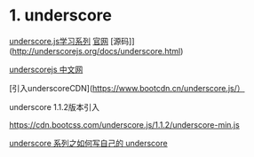 
# 1. underscore

[underscore.js学习系列](https://blog.csdn.net/qq_36772866/article/details/87207309)
[官网](http://underscorejs.org/)
[源码]](http://underscorejs.org/docs/underscore.html)

[underscorejs 中文网](http://www.underscore-js.com/)


[引入underscoreCDN](https://www.bootcdn.cn/underscore.js/）

underscore 1.1.2版本引入

https://cdn.bootcss.com/underscore.js/1.1.2/underscore-min.js
<!-- <script src="https://cdn.bootcss.com/underscore.js/1.1.2/underscore-min.js"></script> -->

[underscore 系列之如何写自己的 underscore
](https://blog.csdn.net/weixin_33834679/article/details/87998985)
